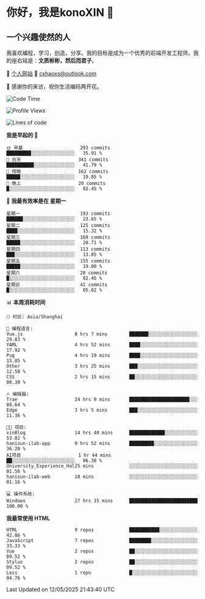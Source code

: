 <!--
**konoXIN/konoXIN** is a ✨ _special_ ✨ repository because its `README.md` (this file) appears on your GitHub profile.

Here are some ideas to get you started:

- 🔭 I’m currently working on ...
- 🌱 I’m currently learning ...
- 👯 I’m looking to collaborate on ...
- 🤔 I’m looking for help with ...
- 💬 Ask me about ...
- 📫 How to reach me: ...
- 😄 Pronouns: ...
- ⚡ Fun fact: ...
-->
# 你好，我是konoXIN 👋
## 一个兴趣使然的人

我喜欢编程，学习，创造，分享。我的目标是成为一个优秀的前端开发工程师。我的座右铭是：**文质彬彬，然后而君子**。

📄 [个人网站](https://www.konoxin.top/)  📮 cxhaoxs@outlook.com
    
👋 感谢你的来访，祝你生活编码两开花。
 <!--START_SECTION:waka-->
![Code Time](http://img.shields.io/badge/Code%20Time-2%2C152%20hrs%2045%20mins-blue)

![Profile Views](http://img.shields.io/badge/%E4%B8%AA%E4%BA%BA%E8%B5%84%E6%96%99%E8%A7%82%E7%9C%8B%E6%AC%A1%E6%95%B0-0-blue)

![Lines of code](https://img.shields.io/badge/%E4%BB%8E%E3%80%8CHello%20World%E3%80%8D%E8%B5%B7%E6%88%91%E5%B7%B2%E7%BB%8F%E5%86%99%E4%BA%86-318.8%20thousand%20%E8%A1%8C%E4%BB%A3%E7%A0%81-blue)

**我是早起的 🐤** 

```text
🌞 早晨                     293 commits         █████████░░░░░░░░░░░░░░░░   35.91 % 
🌆 白天                     341 commits         ██████████░░░░░░░░░░░░░░░   41.79 % 
🌃 傍晚                     162 commits         █████░░░░░░░░░░░░░░░░░░░░   19.85 % 
🌙 晚上                     20 commits          █░░░░░░░░░░░░░░░░░░░░░░░░   02.45 % 
```
📅 **我最有效率是在 星期一** 

```text
星期一                      193 commits         ██████░░░░░░░░░░░░░░░░░░░   23.65 % 
星期二                      125 commits         ████░░░░░░░░░░░░░░░░░░░░░   15.32 % 
星期三                      169 commits         █████░░░░░░░░░░░░░░░░░░░░   20.71 % 
星期四                      113 commits         ███░░░░░░░░░░░░░░░░░░░░░░   13.85 % 
星期五                      155 commits         █████░░░░░░░░░░░░░░░░░░░░   19.00 % 
星期六                      20 commits          █░░░░░░░░░░░░░░░░░░░░░░░░   02.45 % 
星期日                      41 commits          █░░░░░░░░░░░░░░░░░░░░░░░░   05.02 % 
```


📊 **本周消耗时间** 

```text
🕑︎ 时区: Asia/Shanghai

💬 编程语言: 
Vue.js                   8 hrs 7 mins        ███████░░░░░░░░░░░░░░░░░░   29.83 % 
YAML                     4 hrs 52 mins       ████░░░░░░░░░░░░░░░░░░░░░   17.92 % 
Pug                      4 hrs 19 mins       ████░░░░░░░░░░░░░░░░░░░░░   15.85 % 
Other                    3 hrs 25 mins       ███░░░░░░░░░░░░░░░░░░░░░░   12.58 % 
CSS                      2 hrs 15 mins       ██░░░░░░░░░░░░░░░░░░░░░░░   08.30 % 

🔥 编辑器: 
Trae                     24 hrs 9 mins       ██████████████████████░░░   88.64 % 
Edge                     3 hrs 5 mins        ███░░░░░░░░░░░░░░░░░░░░░░   11.36 % 

🐱‍💻 项目: 
xinBlog                  14 hrs 40 mins      █████████████░░░░░░░░░░░░   53.82 % 
hanisun-ilab-app         9 hrs 52 mins       █████████░░░░░░░░░░░░░░░░   36.20 % 
AI项目                     1 hr 44 mins        ██░░░░░░░░░░░░░░░░░░░░░░░   06.38 % 
University_Experience_Hal25 mins             ░░░░░░░░░░░░░░░░░░░░░░░░░   01.56 % 
hanisun-ilab-web         18 mins             ░░░░░░░░░░░░░░░░░░░░░░░░░   01.16 % 

💻 操作系统: 
Windows                  27 hrs 15 mins      █████████████████████████   100.00 % 
```

**我最常使用 HTML** 

```text
HTML                     9 repos             ███████████░░░░░░░░░░░░░░   42.86 % 
JavaScript               7 repos             ████████░░░░░░░░░░░░░░░░░   33.33 % 
Vue                      2 repos             ██░░░░░░░░░░░░░░░░░░░░░░░   09.52 % 
Stylus                   2 repos             ██░░░░░░░░░░░░░░░░░░░░░░░   09.52 % 
Less                     1 repo              █░░░░░░░░░░░░░░░░░░░░░░░░   04.76 % 
```




 Last Updated on 12/05/2025 21:43:40 UTC
<!--END_SECTION:waka-->
